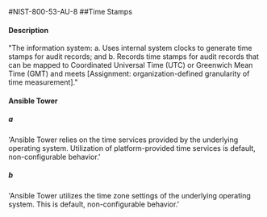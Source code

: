 #NIST-800-53-AU-8
##Time Stamps
#### Description
"The information system:
  a.  Uses internal system clocks to generate time stamps for audit records; and
  b.  Records time stamps for audit records that can be mapped to Coordinated Universal Time (UTC) or Greenwich Mean Time (GMT) and meets [Assignment: organization-defined granularity of time measurement]."
#### Ansible Tower

##### a
'Ansible Tower relies on the time services
provided by the underlying operating system. Utilization of
platform-provided time services is default, non-configurable
behavior.'


##### b
'Ansible Tower utilizes the time zone settings of the underlying
operating system. This is default, non-configurable behavior.'

